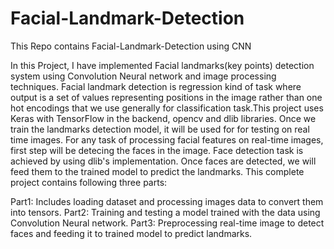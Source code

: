 # Facial-Landmark-Detection

This Repo contains Facial-Landmark-Detection using CNN

In this Project, I have implemented Facial landmarks(key points) detection system using Convolution Neural network and image processing techniques. Facial landmark detection is regression kind of task where output is a set of values representing positions in the image rather than one hot encodings that we use generally for classification task.This project uses Keras with TensorFlow in the backend, opencv and dlib libraries. Once we train the landmarks detection model, it will be used for for testing on real time images. For any task of processing facial features on real-time images, first step will be detecing the faces in the image. Face detection task is achieved by using dlib's implementation. Once faces are detected, we will feed them to the trained model to predict the landmarks. This complete project contains following three parts:

Part1: Includes loading dataset and processing images data to convert them into tensors.
Part2: Training and testing a model trained with the data using Convolution Neural network.
Part3: Preprocessing real-time image to detect faces and feeding it to trained model to predict landmarks.
